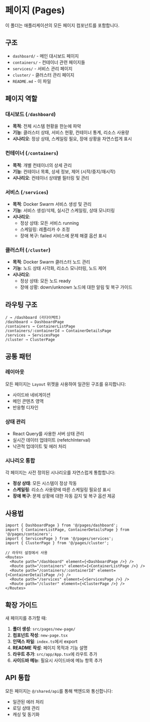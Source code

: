 # 페이지 (Pages)

이 폴더는 애플리케이션의 모든 페이지 컴포넌트를 포함합니다.

## 구조

- `dashboard/` - 메인 대시보드 페이지
- `containers/` - 컨테이너 관련 페이지들
- `services/` - 서비스 관리 페이지
- `cluster/` - 클러스터 관리 페이지
- `README.md` - 이 파일

## 페이지 역할

### 대시보드 (`/dashboard`)
- **목적**: 전체 시스템 현황을 한눈에 파악
- **기능**: 클러스터 상태, 서비스 현황, 컨테이너 통계, 리소스 사용량
- **시나리오**: 정상 상태, 스케일링 필요, 장애 상황을 자연스럽게 표시

### 컨테이너 (`/containers`)
- **목적**: 개별 컨테이너의 상세 관리
- **기능**: 컨테이너 목록, 상세 정보, 제어 (시작/중지/재시작)
- **시나리오**: 컨테이너 상태별 필터링 및 관리

### 서비스 (`/services`)
- **목적**: Docker Swarm 서비스 생성 및 관리
- **기능**: 서비스 생성/삭제, 실시간 스케일링, 상태 모니터링
- **시나리오**: 
  - 정상 상태: 모든 서비스 running
  - 스케일링: 레플리카 수 조정
  - 장애 복구: failed 서비스에 문제 해결 옵션 표시

### 클러스터 (`/cluster`)
- **목적**: Docker Swarm 클러스터 노드 관리
- **기능**: 노드 상태 시각화, 리소스 모니터링, 노드 제어
- **시나리오**:
  - 정상 상태: 모든 노드 ready
  - 장애 상황: down/unknown 노드에 대한 알림 및 복구 가이드

## 라우팅 구조

```
/ → /dashboard (리다이렉트)
/dashboard → DashboardPage
/containers → ContainerListPage
/containers/:containerId → ContainerDetailsPage
/services → ServicesPage
/cluster → ClusterPage
```

## 공통 패턴

### 레이아웃
모든 페이지는 `Layout` 위젯을 사용하여 일관된 구조를 유지합니다:
- 사이드바 네비게이션
- 메인 콘텐츠 영역
- 반응형 디자인

### 상태 관리
- React Query를 사용한 서버 상태 관리
- 실시간 데이터 업데이트 (refetchInterval)
- 낙관적 업데이트 및 에러 처리

### 시나리오 통합
각 페이지는 사전 정의된 시나리오를 자연스럽게 통합합니다:
- **정상 상태**: 모든 시스템이 정상 작동
- **스케일링**: 리소스 사용량에 따른 스케일링 필요성 표시
- **장애 복구**: 문제 상황에 대한 자동 감지 및 복구 옵션 제공

## 사용법

```tsx
import { DashboardPage } from '@/pages/dashboard';
import { ContainerListPage, ContainerDetailsPage } from '@/pages/containers';
import { ServicesPage } from '@/pages/services';
import { ClusterPage } from '@/pages/cluster';

// 라우터 설정에서 사용
<Routes>
  <Route path="/dashboard" element={<DashboardPage />} />
  <Route path="/containers" element={<ContainerListPage />} />
  <Route path="/containers/:containerId" element={<ContainerDetailsPage />} />
  <Route path="/services" element={<ServicesPage />} />
  <Route path="/cluster" element={<ClusterPage />} />
</Routes>
```

## 확장 가이드

새 페이지를 추가할 때:

1. **폴더 생성**: `src/pages/new-page/`
2. **컴포넌트 작성**: `new-page.tsx`
3. **인덱스 파일**: `index.ts`에서 export
4. **README 작성**: 페이지 목적과 기능 설명
5. **라우트 추가**: `src/app/App.tsx`에 라우트 추가
6. **사이드바 메뉴**: 필요시 사이드바에 메뉴 항목 추가

## API 통합

모든 페이지는 `@/shared/api`를 통해 백엔드와 통신합니다:
- 일관된 에러 처리
- 로딩 상태 관리
- 캐싱 및 동기화 